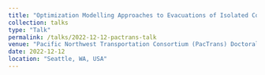 ```yaml
---
title: "Optimization Modelling Approaches to Evacuations of Isolated Communities"
collection: talks
type: "Talk"
permalink: /talks/2022-12-12-pactrans-talk
venue: "Pacific Northwest Transportation Consortium (PacTrans) Doctoral Webinar Series"
date: 2022-12-12
location: "Seattle, WA, USA"
---
```

